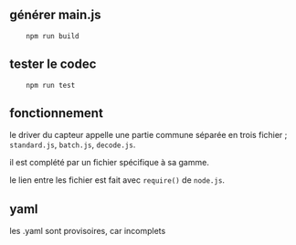 ## générer main.js

        npm run build

## tester le codec

        npm run test

## fonctionnement

<p>le driver du capteur appelle une partie commune séparée en trois fichier ; <code>standard.js</code>, <code>batch.js</code>, <code>decode.js</code>.</p>
<p>il est complété par un fichier spécifique à sa gamme.</p>

<p>le lien entre les fichier est fait avec <code>require()</code> de <code>node.js</code>. </p>

## yaml

<p>les .yaml sont provisoires, car incomplets</p>